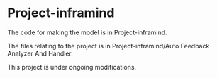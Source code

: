 # Project-inframind
The code for making the model is in Project-inframind.

The files relating to the project is in Project-inframind/Auto Feedback Analyzer And Handler.

This project is under ongoing modifications.

